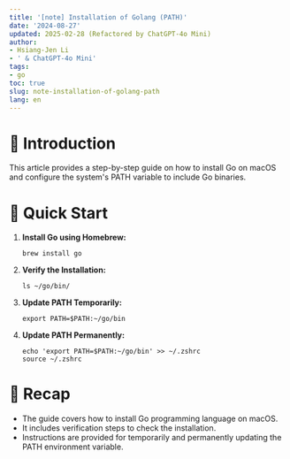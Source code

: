 ```yaml
---
title: '[note] Installation of Golang (PATH)'
date: '2024-08-27'
updated: 2025-02-28 (Refactored by ChatGPT-4o Mini)
author:
- Hsiang-Jen Li
- ' & ChatGPT-4o Mini'
tags:
- go
toc: true
slug: note-installation-of-golang-path
lang: en
---
```


# 📌 Introduction
This article provides a step-by-step guide on how to install Go on macOS and configure the system's PATH variable to include Go binaries.
<!-- more -->

# 🚀 Quick Start
1. **Install Go using Homebrew:**
   ```shell
   brew install go
   ```

2. **Verify the Installation:**
   ```shell
   ls ~/go/bin/
   ```

3. **Update PATH Temporarily:**
   ```shell
   export PATH=$PATH:~/go/bin
   ```

4. **Update PATH Permanently:**
   ```shell
   echo 'export PATH=$PATH:~/go/bin' >> ~/.zshrc
   source ~/.zshrc
   ```

# 🔁 Recap
- The guide covers how to install Go programming language on macOS.
- It includes verification steps to check the installation.
- Instructions are provided for temporarily and permanently updating the PATH environment variable.
